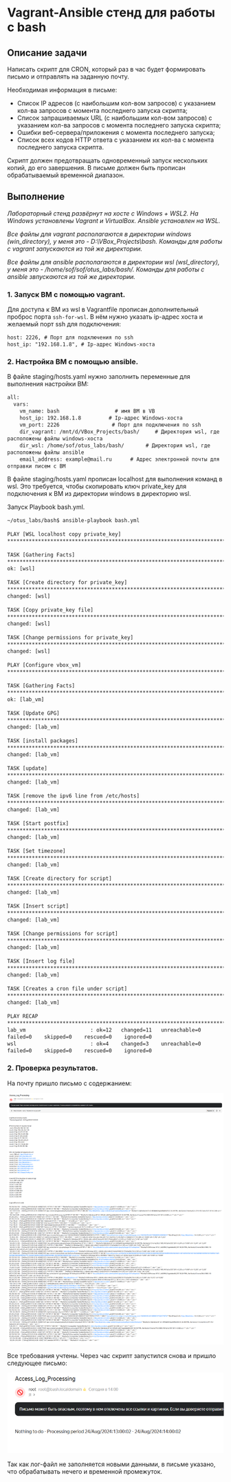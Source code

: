 # Vagrant-Ansible стeнд для работы с bash

## Описание задачи

Написать скрипт для CRON, который раз в час будет формировать письмо и отправлять на заданную почту.

Необходимая информация в письме:

- Список IP адресов (с наибольшим кол-вом запросов) с указанием кол-ва запросов c момента последнего запуска скрипта;
- Список запрашиваемых URL (с наибольшим кол-вом запросов) с указанием кол-ва запросов c момента последнего запуска скрипта;
- Ошибки веб-сервера/приложения c момента последнего запуска;
- Список всех кодов HTTP ответа с указанием их кол-ва с момента последнего запуска скрипта.

Скрипт должен предотвращать одновременный запуск нескольких копий, до его завершения.
В письме должен быть прописан обрабатываемый временной диапазон.

## Выполнение

*Лабораторный стенд развёрнут на хосте с Windows + WSL2. На Windows установлены Vagrant и VirtualBox. Ansible установлен на WSL.*

*Все файлы для vagrant располагаются в директории windows (win_directory), у меня это - D:\VBox_Projects\bash\. Команды для работы с vagrant запускаются из той же директории.*

*Все файлы для ansible располагаются в директории wsl (wsl_directory), у меня это - /home/sof/sof/otus_labs/bash/. Команды для работы с ansible звпускаются из той же директории.*

### 1. Запуск ВМ с помощью vagrant.

Для доступа к ВМ из wsl в Vagrantfile прописан дополнительный проброс порта `ssh-for-wsl`.
В нём нужно указать ip-адрес хоста и желаемый порт ssh для подключения:
```
host: 2226, # Порт для подключения по ssh
host_ip: "192.168.1.8", # Ip-адрес Windows-хоста
```

### 2. Настройка ВМ с помощью ansible.

В файле staging/hosts.yaml нужно заполнить переменные для выполнения настройки ВМ:
```
all:
  vars: 
    vm_name: bash        		   # имя ВМ в VB
    host_ip: 192.168.1.8   		 # Ip-адрес Windows-хоста
    vm_port: 2226         		  # Порт для подключения по ssh
    dir_vagrant: /mnt/d/VBox_Projects/bash/     # Директория wsl, где расположены файлы windows-хоста
    dir_wsl: /home/sof/otus_labs/bash/       # Директория wsl, где расположены файлы ansible
    email_address: example@mail.ru      # Адрес электронной почты для отправки писем с ВМ
```

В файле staging/hosts.yaml прописан localhost для выполнения команд в wsl.
Это требуется, чтобы скопировать ключ private_key для подключения к ВМ из директории windows в директорию wsl.

Запуск Playbook bash.yml.

```console
~/otus_labs/bash$ ansible-playbook bash.yml

PLAY [WSL localhost copy private_key] **************************************************************************************

TASK [Gathering Facts] *****************************************************************************************************
ok: [wsl]

TASK [Create directory for private_key] ************************************************************************************
changed: [wsl]

TASK [Copy private_key file] ***********************************************************************************************
changed: [wsl]

TASK [Change permissions for private_key] **********************************************************************************
changed: [wsl]

PLAY [Configure vbox_vm] ***************************************************************************************************

TASK [Gathering Facts] *****************************************************************************************************
ok: [lab_vm]

TASK [Update GPG] **********************************************************************************************************
changed: [lab_vm]

TASK [install packages] ****************************************************************************************************
changed: [lab_vm]

TASK [update] **************************************************************************************************************
changed: [lab_vm]

TASK [remove the ipv6 line from /etc/hosts] ********************************************************************************
changed: [lab_vm]

TASK [Start postfix] *******************************************************************************************************
changed: [lab_vm]

TASK [Set timezone] ********************************************************************************************************
changed: [lab_vm]

TASK [Create directory for script] *****************************************************************************************
changed: [lab_vm]

TASK [Insert script] *******************************************************************************************************
changed: [lab_vm]

TASK [Change permissions for script] ***************************************************************************************
changed: [lab_vm]

TASK [Insert log file] *****************************************************************************************************
changed: [lab_vm]

TASK [Creates a cron file under script] ************************************************************************************
changed: [lab_vm]

PLAY RECAP *****************************************************************************************************************
lab_vm                     : ok=12   changed=11   unreachable=0    failed=0    skipped=0    rescued=0    ignored=0
wsl                        : ok=4    changed=3    unreachable=0    failed=0    skipped=0    rescued=0    ignored=0
```

### 2. Проверка результатов.

На почту пришло письмо с содержанием:

![Image alt](https://github.com/Sof-Lab/Home_Lab/blob/main/Linux/Bash/results/first-mail.png)

Все требования учтены.
Через час скрипт запустился снова и пришло следующее письмо:

![Image alt](https://github.com/Sof-Lab/Home_Lab/blob/main/Linux/Bash/results/second-mail.png)

Так как лог-файл не заполняется новыми данными, в письме указано, что обрабатывать нечего и временной промежуток.